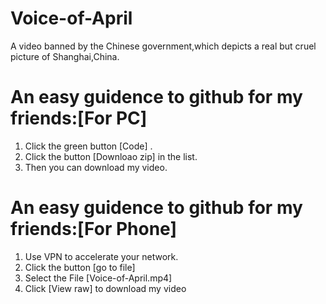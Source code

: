 # Voice-of-April
A video banned by the Chinese government,which depicts a real but cruel picture of Shanghai,China.

# An easy guidence to github for my friends:[For PC] 
1. Click the green button [Code] . 
2. Click the button [Downloao zip] in the list.
3. Then you can download my video.

# An easy guidence to github for my friends:[For Phone] 
1. Use VPN to accelerate your network.
2. Click the button [go to file]
3. Select the File [Voice-of-April.mp4]
4. Click [View raw] to download my video 
